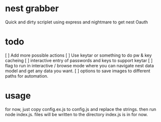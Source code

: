 # nest grabber
Quick and dirty scriplet using express and nightmare to get nest Oauth 

# todo 
[ ] Add more possible actions
[ ] Use keytar or something to do pw & key cacheing
[ ] interactive entry of passwords and keys to support keytar 
[ ] flag to run in interactive / browse mode where you 
can navigate nest data model and get any data you want.
[ ] options to save images to different paths for automation.

# usage
for now, just copy config.ex.js to config.js and replace the strings. then run node index.js. files will be written to the directory index.js is in for now.
